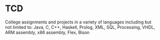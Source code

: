 # TCD
College assignments and projects in a variety of languages including but not limited to: Java, C, C++, Haskell, Prolog, XML, SQL, Processing, VHDL,  ARM assembly, x86 assembly, Flex, Bison
